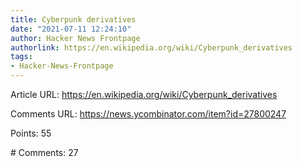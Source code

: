 ```yaml
---
title: Cyberpunk derivatives
date: "2021-07-11 12:24:10"
author: Hacker News Frontpage
authorlink: https://en.wikipedia.org/wiki/Cyberpunk_derivatives
tags:
- Hacker-News-Frontpage
---
```


<p>Article URL: <a href="https://en.wikipedia.org/wiki/Cyberpunk_derivatives">https://en.wikipedia.org/wiki/Cyberpunk_derivatives</a></p>
<p>Comments URL: <a href="https://news.ycombinator.com/item?id=27800247">https://news.ycombinator.com/item?id=27800247</a></p>
<p>Points: 55</p>
<p># Comments: 27</p>
